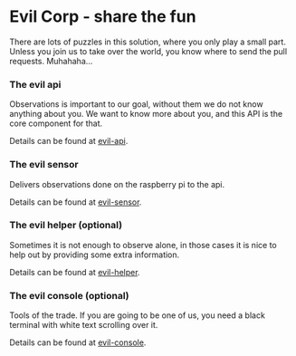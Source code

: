 # Evil Corp - share the fun

There are lots of puzzles in this solution, where you only play a
small part. Unless you join us to take over the world, you know where to
send the pull requests. Muhahaha...

### The evil api

Observations is important to our goal, without them we do not know anything
about you. We want to know more about you, and this API is the core
component for that.

Details can be found at [evil-api](https://github.com/clausasbjorn/evil-corp/tree/master/evil-api/).

### The evil sensor

Delivers observations done on the raspberry pi to the api.

Details can be found at [evil-sensor](https://github.com/clausasbjorn/evil-corp/tree/master/evil-sensor/).

### The evil helper (optional)

Sometimes it is not enough to observe alone, in those cases it is nice to
help out by providing some extra information.

Details can be found at [evil-helper](https://github.com/clausasbjorn/evil-corp/tree/master/evil-helper/).

### The evil console (optional)

Tools of the trade. If you are going to be one of us, you need a black
terminal with white text scrolling over it.

Details can be found at [evil-console](https://github.com/clausasbjorn/evil-corp/tree/master/evil-console/).

